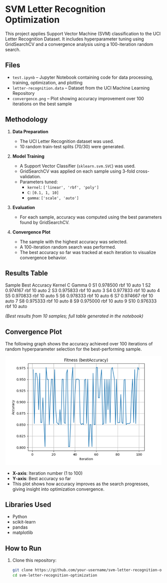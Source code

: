 # SVM Letter Recognition Optimization

This project applies Support Vector Machine (SVM) classification to the UCI Letter Recognition Dataset. It includes hyperparameter tuning using GridSearchCV and a convergence analysis using a 100-iteration random search.

## Files

- `test.ipynb` – Jupyter Notebook containing code for data processing, training, optimization, and plotting
- `letter-recognition.data` – Dataset from the UCI Machine Learning Repository
- `convergence.png` – Plot showing accuracy improvement over 100 iterations on the best sample

## Methodology

1. **Data Preparation**
   - The UCI Letter Recognition dataset was used.
   - 10 random train-test splits (70/30) were generated.

2. **Model Training**
   - A Support Vector Classifier (`sklearn.svm.SVC`) was used.
   - GridSearchCV was applied on each sample using 3-fold cross-validation.
   - Parameters tuned:  
     - `kernel`: `['linear', 'rbf', 'poly']`  
     - `C`: `[0.1, 1, 10]`  
     - `gamma`: `['scale', 'auto']`

3. **Evaluation**
   - For each sample, accuracy was computed using the best parameters found by GridSearchCV.

4. **Convergence Plot**
   - The sample with the highest accuracy was selected.
   - A 100-iteration random search was performed.
   - The best accuracy so far was tracked at each iteration to visualize convergence behavior.

## Results Table

  Sample  Best Accuracy Kernel   C Gamma
0     S1       0.978500    rbf  10  auto
1     S2       0.974167    rbf  10  auto
2     S3       0.975833    rbf  10  auto
3     S4       0.977833    rbf  10  auto
4     S5       0.970833    rbf  10  auto
5     S6       0.978333    rbf  10  auto
6     S7       0.974667    rbf  10  auto
7     S8       0.975333    rbf  10  auto
8     S9       0.975000    rbf  10  auto
9    S10       0.976333    rbf  10  auto

*(Best results from 10 samples; full table generated in the notebook)*

## Convergence Plot

The following graph shows the accuracy achieved over 100 iterations of random hyperparameter selection for the best-performing sample.

![convergence](convergence.png)

- **X-axis**: Iteration number (1 to 100)
- **Y-axis**: Best accuracy so far
- This plot shows how accuracy improves as the search progresses, giving insight into optimization convergence.

## Libraries Used

- Python
- scikit-learn
- pandas
- matplotlib

## How to Run

1. Clone this repository:
   ```bash
   git clone https://github.com/your-username/svm-letter-recognition-optimization.git
   cd svm-letter-recognition-optimization
